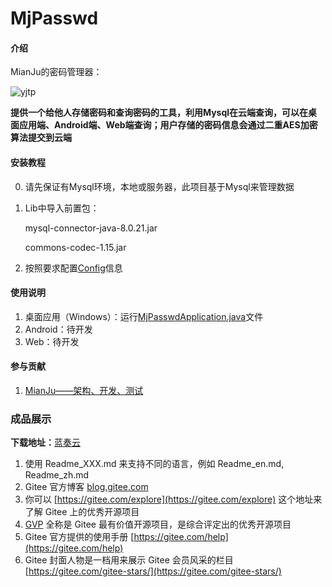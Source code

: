 # MjPasswd

#### 介绍
MianJu的密码管理器：

![yjtp](https://ae01.alicdn.com/kf/U9a22477757b242ad902ee9d807c4dfd3M.jpg)

**提供一个给他人存储密码和查询密码的工具，利用Mysql在云端查询，可以在桌面应用端、Android端、Web端查询；用户存储的密码信息会通过二重AES加密算法提交到云端**



#### 安装教程

0. 请先保证有Mysql环境，本地或服务器，此项目基于Mysql来管理数据

1. Lib中导入前置包：

   mysql-connector-java-8.0.21.jar 

   commons-codec-1.15.jar

2.  按照要求配置[Config](https://gitee.com/mian_j/mj-passwd/blob/master/MJpasswd/src/com/MianJu/config/Config.java)信息

#### 使用说明

1.  桌面应用（Windows）：运行[MjPasswdApplication.java](https://gitee.com/mian_j/mj-passwd/blob/master/MJpasswd/src/com/MianJu/src/MjPasswdApplication.java)文件
2.  Android：待开发
3.  Web：待开发

#### 参与贡献

1.  [MianJu——架构、开发、测试](http://mianj.xyz/)


### 成品展示
**下载地址：**[蓝奏云](https://wwx.lanzoui.com/iiz4sq7jp5c)


1.  使用 Readme\_XXX.md 来支持不同的语言，例如 Readme\_en.md, Readme\_zh.md
2.  Gitee 官方博客 [blog.gitee.com](https://blog.gitee.com)
3.  你可以 [https://gitee.com/explore](https://gitee.com/explore) 这个地址来了解 Gitee 上的优秀开源项目
4.  [GVP](https://gitee.com/gvp) 全称是 Gitee 最有价值开源项目，是综合评定出的优秀开源项目
5.  Gitee 官方提供的使用手册 [https://gitee.com/help](https://gitee.com/help)
6.  Gitee 封面人物是一档用来展示 Gitee 会员风采的栏目 [https://gitee.com/gitee-stars/](https://gitee.com/gitee-stars/)
